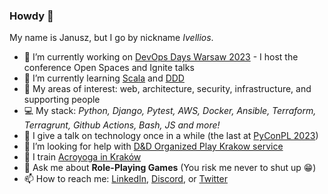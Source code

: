 ### Howdy 👋

My name is Janusz, but I go by nickname _Ivellios_.

- 🔭 I’m currently working on [DevOps Days Warsaw 2023](https://devopsdays.org/events/2023-warsaw/) - I host the conference Open Spaces and Ignite talks
- 🌱 I’m currently learning [Scala](https://www.scala-lang.org/) and [DDD](https://en.wikipedia.org/wiki/Domain-driven_design)
- 💪 My areas of interest: web, architecture, security, infrastructure, and supporting people
- 💻 My stack: _Python, Django, Pytest, AWS, Docker, Ansible, Terraform, Terragrunt, Github Actions, Bash, JS and more!_
- 🎤 I give a talk on technology once in a while (the last at [PyConPL 2023](https://pl.pycon.org/2023/agenda/))
- 🤔 I’m looking for help with [D&D Organized Play Krakow service](https://github.com/dnd-al-krk/)
- 🤸 I train [Acroyoga in Kraków](https://www.facebook.com/groups/239468339510760)
- 💬 Ask me about **Role-Playing Games** (You risk me never to shut up 😁)
- 📫 How to reach me: [LinkedIn](https://www.linkedin.com/in/jakamienski/), [Discord](https://discordapp.com/users/305767281470734337), or [Twitter](https://x.com/jkamienski) 

<!--
**ivellios/ivellios** is a ✨ _special_ ✨ repository because its `README.md` (this file) appears on your GitHub profile.

Here are some ideas to get you started:

- 🔭 I’m currently working on ...
- 🌱 I’m currently learning ...
- 👯 I’m looking to collaborate on ...
- 🤔 I’m looking for help with ...
- 💬 Ask me about ...
- 📫 How to reach me: ...
- 😄 Pronouns: ...
- ⚡ Fun fact: ...
-->
